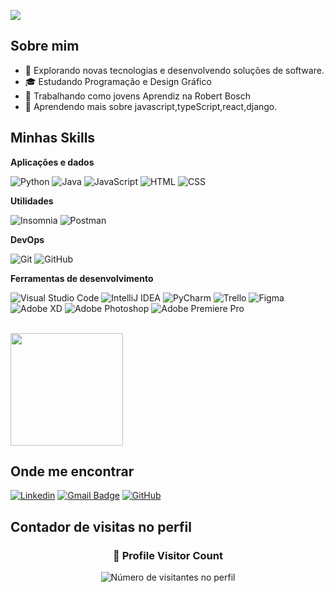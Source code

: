 ![](https://komarev.com/ghpvc/?username=iuricode&color=006bed)

## Sobre mim

- 🤔 Explorando novas tecnologias e desenvolvendo soluções de software.
- 🎓 Estudando Programação e Design Gráfico
- 💼 Trabalhando como jovens Aprendiz na Robert Bosch
- 🌱 Aprendendo mais sobre javascript,typeScript,react,django.

## Minhas Skills

**Aplicações e dados**

![Python](https://img.shields.io/badge/-Python-333333?style=flat&logo=python&logoColor=FFD43B)
![Java](https://img.shields.io/badge/-Java-333333?style=flat&logo=Java&logoColor=007396)
![JavaScript](https://img.shields.io/badge/-JavaScript-333333?style=flat&logo=javascript)
![HTML](https://img.shields.io/badge/-HTML5-333333?style=flat&logo=HTML5)
![CSS](https://img.shields.io/badge/-CSS-333333?style=flat&logo=CSS3&logoColor=1572B6)

**Utilidades**

![Insomnia](https://img.shields.io/badge/-Insomnia-333333?style=flat&logo=insomnia)
![Postman](https://img.shields.io/badge/-Postman-333333?style=flat&logo=postman)

**DevOps**

![Git](https://img.shields.io/badge/-Git-333333?style=flat&logo=git)
![GitHub](https://img.shields.io/badge/-GitHub-333333?style=flat&logo=github)


**Ferramentas de desenvolvimento**

![Visual Studio Code](https://img.shields.io/badge/-Visual%20Studio%20Code-333333?style=flat&logo=visual-studio-code&logoColor=007ACC)
![IntelliJ IDEA](https://img.shields.io/badge/-IntelliJ%20IDEA-333333?style=flat&logo=intellij-idea&logoColor=FE2857)
![PyCharm](https://img.shields.io/badge/-PyCharm-333333?style=flat&logo=pycharm&logoColor=21D789)
![Trello](https://img.shields.io/badge/-Trello-333333?style=flat&logo=trello&logoColor=007ACC)
![Figma](https://img.shields.io/badge/-Figma-333333?style=flat&logo=figma&logoColor=007ACC)
![Adobe XD](https://img.shields.io/badge/-Adobe%20XD-333333?style=flat&logo=adobe-xd&logoColor=007ACC)
![Adobe Photoshop](https://img.shields.io/badge/-Photoshop-001E36?style=flat&logo=adobe-photoshop&logoColor=31A8FF)
![Adobe Premiere Pro](https://img.shields.io/badge/-Premiere%20Pro-9999FF?style=flat&logo=adobe-premiere-pro&logoColor=white)



<br/>

<a href="https://github.com/Renangr55" title="Perfil do Renan">
  <img height="180em" src="https://github-readme-stats.vercel.app/api?username=iuricode&theme=blueberry&show_icons=true" />
</a>

## Onde me encontrar

[![Linkedin](https://img.shields.io/badge/-username-blue?style=flat-square&logo=Linkedin&logoColor=white&link=LINK-DO-SEU-LINKEDIN)](LINK-DO-SEU-LINKEDIN)
[![Gmail Badge](https://img.shields.io/badge/-renan.g.rodrigues5@gmail.com-006bed?style=flat-square&logo=Gmail&logoColor=white&link=mailto:/-renan.g.rodrigues5@gmail.com)](mailto:)
[![GitHub](https://img.shields.io/github/followers/iuricode?label=follow&style=social)](LINK-DO-SEU-GITHUB)

## Contador de visitas no perfil
<div align="center">
  <h3><b>📍 Profile Visitor Count</b></h3>
</div>

<p align="center">
  <img
    src="https://profile-counter.glitch.me/Renangr55/count.svg"
    alt="Número de visitantes no perfil"
  />
</p>
